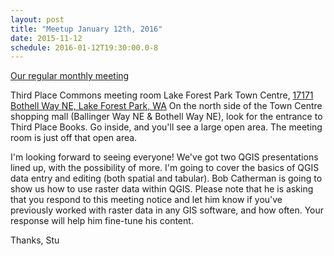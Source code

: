 ```yaml
---
layout: post
title: "Meetup January 12th, 2016"
date: 2015-11-12
schedule: 2016-01-12T19:30:00.0-8
---
```


[Our regular monthly meeting](http://www.meetup.com/Puget-Sound-QGIS-Users-Group/events/227847128/)


Third Place Commons meeting room
Lake Forest Park Town Centre, [17171 Bothell Way NE, Lake Forest Park, WA](http://www.openstreetmap.org/#map=17/47.75378/-122.27916)
On the north side of the Town Centre shopping mall (Ballinger Way NE & Bothell Way NE), look for the entrance to Third Place Books. Go inside, and you'll see a large open area. The meeting room is just off that open area. 

I'm looking forward to seeing everyone! We've got two QGIS presentations lined up, with the possibility of more. I'm going to cover the basics of QGIS data entry and editing (both spatial and tabular). Bob Catherman is going to show us how to use raster data within QGIS. Please note that he is asking that you respond to this meeting notice and let him know if you've previously worked with raster data in any GIS software, and how often. Your response will help him fine-tune his content.

Thanks, Stu
